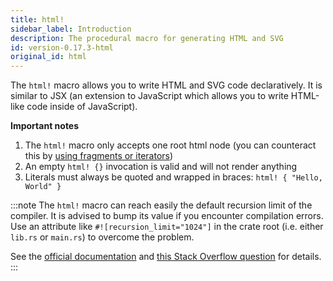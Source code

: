 ```yaml
---
title: html!
sidebar_label: Introduction
description: The procedural macro for generating HTML and SVG
id: version-0.17.3-html
original_id: html
---
```


The `html!` macro allows you to write HTML and SVG code declaratively. It is similar to JSX 
\(an extension to JavaScript which allows you to write HTML-like code inside of JavaScript\).

**Important notes**

1. The `html!` macro only accepts one root html node \(you can counteract this by 
[using fragments or iterators](html/lists.md)\)
2. An empty `html! {}` invocation is valid and will not render anything
3. Literals must always be quoted and wrapped in braces: `html! { "Hello, World" }`

:::note
The `html!` macro can reach easily the default recursion limit of the compiler. It is advised to 
bump its value if you encounter compilation errors. Use an attribute like 
`#![recursion_limit="1024"]` in the crate root \(i.e. either `lib.rs` or `main.rs`\) to overcome the 
problem. 

See the [official documentation](https://doc.rust-lang.org/reference/attributes/limits.html#the-recursion_limit-attribute) and [this Stack Overflow question](https://stackoverflow.com/questions/27454761/what-is-a-crate-attribute-and-where-do-i-add-it) for details.
:::